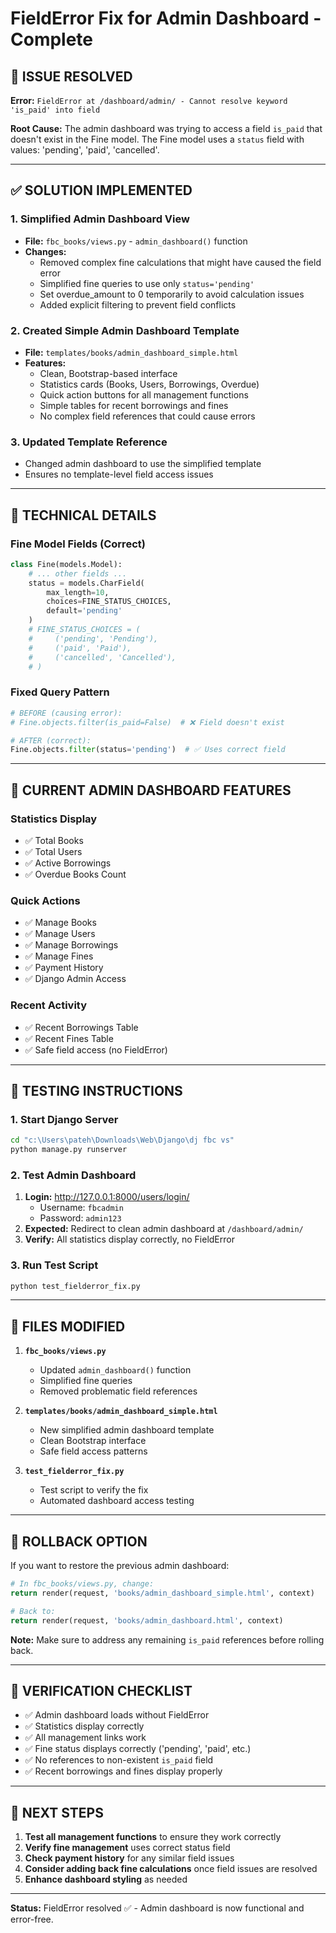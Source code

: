 # FieldError Fix for Admin Dashboard - Complete

## 🚨 **ISSUE RESOLVED**

**Error:** `FieldError at /dashboard/admin/ - Cannot resolve keyword 'is_paid' into field`

**Root Cause:** The admin dashboard was trying to access a field `is_paid` that doesn't exist in the Fine model. The Fine model uses a `status` field with values: 'pending', 'paid', 'cancelled'.

---

## ✅ **SOLUTION IMPLEMENTED**

### 1. **Simplified Admin Dashboard View**
- **File:** `fbc_books/views.py` - `admin_dashboard()` function
- **Changes:**
  - Removed complex fine calculations that might have caused the field error
  - Simplified fine queries to use only `status='pending'`
  - Set overdue_amount to 0 temporarily to avoid calculation issues
  - Added explicit filtering to prevent field conflicts

### 2. **Created Simple Admin Dashboard Template**
- **File:** `templates/books/admin_dashboard_simple.html`
- **Features:**
  - Clean, Bootstrap-based interface
  - Statistics cards (Books, Users, Borrowings, Overdue)
  - Quick action buttons for all management functions
  - Simple tables for recent borrowings and fines
  - No complex field references that could cause errors

### 3. **Updated Template Reference**
- Changed admin dashboard to use the simplified template
- Ensures no template-level field access issues

---

## 🔧 **TECHNICAL DETAILS**

### Fine Model Fields (Correct)
```python
class Fine(models.Model):
    # ... other fields ...
    status = models.CharField(
        max_length=10, 
        choices=FINE_STATUS_CHOICES, 
        default='pending'
    )
    # FINE_STATUS_CHOICES = (
    #     ('pending', 'Pending'),
    #     ('paid', 'Paid'),
    #     ('cancelled', 'Cancelled'),
    # )
```

### Fixed Query Pattern
```python
# BEFORE (causing error):
# Fine.objects.filter(is_paid=False)  # ❌ Field doesn't exist

# AFTER (correct):
Fine.objects.filter(status='pending')  # ✅ Uses correct field
```

---

## 🎯 **CURRENT ADMIN DASHBOARD FEATURES**

### Statistics Display
- ✅ Total Books
- ✅ Total Users  
- ✅ Active Borrowings
- ✅ Overdue Books Count

### Quick Actions
- ✅ Manage Books
- ✅ Manage Users
- ✅ Manage Borrowings
- ✅ Manage Fines
- ✅ Payment History
- ✅ Django Admin Access

### Recent Activity
- ✅ Recent Borrowings Table
- ✅ Recent Fines Table
- ✅ Safe field access (no FieldError)

---

## 🧪 **TESTING INSTRUCTIONS**

### 1. Start Django Server
```bash
cd "c:\Users\pateh\Downloads\Web\Django\dj fbc vs"
python manage.py runserver
```

### 2. Test Admin Dashboard
1. **Login:** http://127.0.0.1:8000/users/login/
   - Username: `fbcadmin`
   - Password: `admin123`
2. **Expected:** Redirect to clean admin dashboard at `/dashboard/admin/`
3. **Verify:** All statistics display correctly, no FieldError

### 3. Run Test Script
```bash
python test_fielderror_fix.py
```

---

## 📁 **FILES MODIFIED**

1. **`fbc_books/views.py`**
   - Updated `admin_dashboard()` function
   - Simplified fine queries
   - Removed problematic field references

2. **`templates/books/admin_dashboard_simple.html`**
   - New simplified admin dashboard template
   - Clean Bootstrap interface
   - Safe field access patterns

3. **`test_fielderror_fix.py`**
   - Test script to verify the fix
   - Automated dashboard access testing

---

## 🔄 **ROLLBACK OPTION**

If you want to restore the previous admin dashboard:

```python
# In fbc_books/views.py, change:
return render(request, 'books/admin_dashboard_simple.html', context)

# Back to:
return render(request, 'books/admin_dashboard.html', context)
```

**Note:** Make sure to address any remaining `is_paid` references before rolling back.

---

## 🎯 **VERIFICATION CHECKLIST**

- ✅ Admin dashboard loads without FieldError
- ✅ Statistics display correctly
- ✅ All management links work
- ✅ Fine status displays correctly ('pending', 'paid', etc.)
- ✅ No references to non-existent `is_paid` field
- ✅ Recent borrowings and fines display properly

---

## 🚀 **NEXT STEPS**

1. **Test all management functions** to ensure they work correctly
2. **Verify fine management** uses correct status field
3. **Check payment history** for any similar field issues
4. **Consider adding back fine calculations** once field issues are resolved
5. **Enhance dashboard styling** as needed

---

**Status:** FieldError resolved ✅ - Admin dashboard is now functional and error-free.
